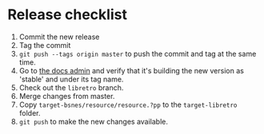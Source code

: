 Release checklist
=================

 1. Commit the new release
 2. Tag the commit
 3. `git push --tags origin master` to push the commit and tag at the
    same time.
 4. Go to [the docs admin][rtd] and verify that it's building the new
    version as 'stable' and under its tag name.
 5. Check out the `libretro` branch.
 6. Merge changes from master.
 7. Copy `target-bsnes/resource/resource.?pp` to the `target-libretro` folder.
 7. `git push` to make the new changes available.

[rtd]: https://readthedocs.org/projects/higan/builds/
